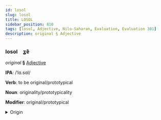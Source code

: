 ```yaml
---
id: losol
slug: losol
title: LOSOL
sidebar_position: 810
tags: [losol, Adjective, Nilo-Saharan, Evaluation, Evaluation 301]
description: original § Adjective
---
```


### losol&emsp;<span kind="abugida">ʓɐ͊</span>

*original* **§** [Adjective](../../tags/Adjective)

**IPA**: /ˈlɑ.sɑl/

**Verb**: to be original/prototypical

**Noun**: originality/prototypicality

**Modifier**: original/prototypical

<details>
    <summary>Origin</summary>
    Songhay lasal [lasal]<br/>
    <em>Nilo-Saharan Language Family</em>
</details>